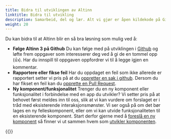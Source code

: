 ```yaml
---
title: Bidra til utviklingen av Altinn
linktitle: Bidra til utvikling
description: Samarbeid, del og lær. Alt vi gjør er åpen kildekode på GitHub. Vi setter stor pris på dine kommentarer og bidrag! 
weight: 20
---
```


Du kan bidra til at Altinn blir en så bra løsning som mulig ved å: 

- **Følge Altinn 3 på Github** Du kan følge med på utviklingen i [Github](https://github.com/Altinn/altinn-studio/issues) 
og løfte frem oppgaver som interesserer deg ved å gi de en tommel opp (👍). Har du innspill til oppgaven oppfordrer 
vi til å legge igjen en kommentar.
- **Rapportere eller fikse feil** Har du oppdaget en feil som ikke allerede er rapportert setter vi pris på at du 
[oppretter en sak i github](https://github.com/Altinn/altinn-studio/issues/new?assignees=&labels=kind%2Fbug&template=bug_report.md). 
Dersom du har fikset en feil kan du [opprette en Pull Request](https://github.com/Altinn/altinn-studio/blob/master/docs/CONTRIBUTING.md#pull-requests). 
- **Ny komponent/funksjonalitet** Trenger du en ny komponent eller funksjonalitet i forbindelse med en app du 
utvikler? Vi setter pris på at behovet først meldes inn til oss, slik at vi kan vurdere 
om forslaget er i tråd med eksisterende interaksjonsmønster. Vi ser også på om det bør lages en 
ny felleskomponent, eller om vi kan utvide funksjonaliteten til en eksisterende komponent. Start derfor gjerne 
med å [foreslå en ny komponent](./propose-component/) så finner vi ut sammen hvem som [utvikler komponenten](./develop-component/).

{{<children>}}
